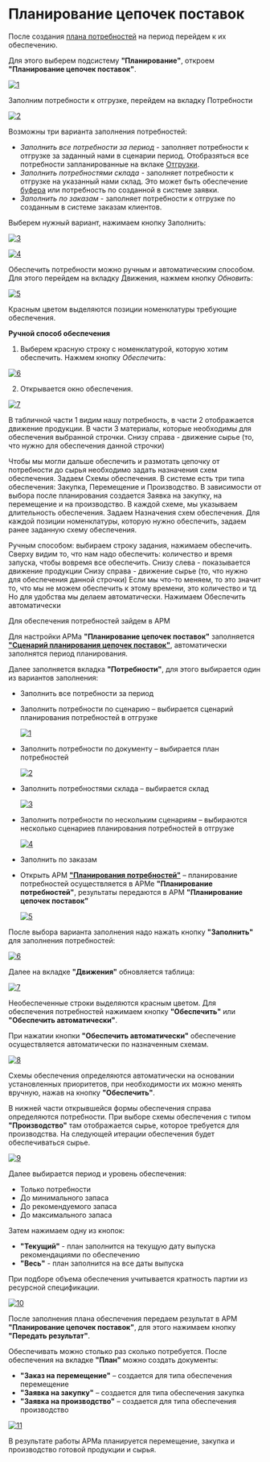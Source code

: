 # Планирование цепочек поставок

После создания [плана потребностей](../SCP/NeedsPlanning.md) на период перейдем к их обеспечению.

Для этого выберем подсистему **"Планирование"**, откроем **"Планирование цепочек поставок"**.

[![1][1]][1]

Заполним потребности к отгрузке, перейдем на вкладку Потребности

[![2][2]][2]

Возможны три варианта заполнения потребностей:

- *Заполнить все потребности за период* - заполняет потребности к отгрузке за заданный нами в сценарии период. Отобразяться все потребности запланированные на вклаке [Отгрузки](../SCP/NeedsPlanning.md).
- *Заполнить потребностями склада* - заполняет потребности к отгрузке на указанный нами склад. Это может быть обеспечение [буфера](../Settings/SupplyChains/BufferSize.md) или потребность по созданной в системе заявки.
- *Заполнить по заказам* - заполняет потребности к отгрузке по созданным в системе заказам клиентов.

Выберем нужный вариант, нажимаем кнопку Заполнить:

[![3][3]][3]

[![4][4]][4]

Обеспечить потребности можно ручным и автоматическим способом. Для этого перейдем на вкладку Движения, нажмем кнопку *Обновить*:

[![5][5]][5]

Красным цветом выделяются позиции номенклатуры требующие обеспечения.

**Ручной способ обеспечения**

1. Выберем красную строку с номенклатурой, которую хотим обеспечить. Нажмем кнопку *Обеспечить*:

[![6][6]][6]

2. Открывается окно обеспечения.

[![7][7]][7]

В табличной части 1 видим нашу потребность, в части 2 отображается движение продукции. В части 3 материалы, которые необходимы для обеспечения выбранной строчки.
Снизу справа - движение сырье (то, что нужно для обеспечения данной строчки)






Чтобы мы могли дальше обеспечить и размотать цепочку от потребности до сырья необходимо задать назначения схем обеспечения.
Задаем Схемы обеспечения. В системе есть три типа обеспечения: Закупка, Перемещение и Производство. В зависимости от выбора после планирования создается Заявка на закупку, на перемещение и на производство. В каждой схеме, мы указываем длительность обеспечения.
Задаем Назначения схем обеспечения. Для каждой позиции номенклатуры, которую нужно обеспечить, задаем ранее заданную схему обеспечения.

Ручным способом: выбираем строку задания, нажимаем обеспечить. Сверху видим то, что нам надо обеспечить: количество и время запуска, чтобы вовремя все обеспечить. Снизу слева - показывается движение продукции
Снизу справа - движение сырье (то, что нужно для обеспечения данной строчки)
Если мы что-то меняем, то это значит то, что мы не можем обеспечить к этому времени, это количество и тд
Но для удобства мы делаем автоматически. Нажимаем Обеспечить автоматически


Для обеспечения потребностей зайдем в АРМ

Для настройки АРМа **"Планирование цепочек поставок"** заполняется [**"Сценарий планирования цепочек поставок"**](SupplyChainPlanningScenarios.md), автоматически заполнятся период планирования.

Далее заполняется вкладка **"Потребности"**, для этого выбирается один из вариантов заполнения:

- Заполнить все потребности за период
- Заполнить потребности по сценарию – выбирается сценарий планирования потребностей в отгрузке

    [![1][1]][1]

- Заполнить потребности по документу – выбирается план потребностей

    [![2][2]][2]

- Заполнить потребностями склада – выбирается склад

    [![3][3]][3]

- Заполнить потребности по нескольким сценариям – выбираются несколько сценариев планирования потребностей в отгрузке

    [![4][4]][4]

- Заполнить по заказам
- Открыть АРМ [**"Планирования потребностей"**](../ShipmentRequirementsPlanning/NeedsPlanning.md) – планирование потребностей осуществляется в АРМе **"Планирование потребностей"**, результаты передаются в АРМ **"Планирование цепочек поставок"**

    [![5][5]][5]

После выбора варианта заполнения надо нажать кнопку **"Заполнить"** для заполнения потребностей:

[![6][6]][6]

Далее на вкладке **"Движения"** обновляется таблица:

[![7][7]][7]

Необеспеченные строки выделяются красным цветом. Для обеспечения потребностей нажимаем кнопку **"Обеспечить"** или **"Обеспечить автоматически"**. 

При нажатии кнопки **"Обеспечить автоматически"** обеспечение осуществляется автоматически по назначенным схемам.

[![8][8]][8]

Схемы обеспечения определяются автоматически на основании установленных приоритетов, при необходимости их можно менять вручную, нажав на кнопку **"Обеспечить"**.

В нижней части открывшейся формы обеспечения справа определяются потребности. При выборе схемы обеспечения с типом **"Производство"** там отображается сырье, которое требуется для производства. На следующей итерации обеспечения будет обеспечиваться сырье.

[![9][9]][9]

Далее выбирается период и уровень обеспечения:

- Только потребности
- До минимального запаса
- До рекомендуемого запаса
- До максимального запаса

Затем нажимаем одну из кнопок:

- **"Текущий"** - план заполнится на текущую дату выпуска рекомендациями по обеспечению
- **"Весь"** - план заполнится на все даты выпуска

При подборе объема обеспечения учитывается кратность партии из ресурсной спецификации.

[![10][10]][10]

После заполнения плана обеспечения передаем результат в АРМ **"Планирование цепочек поставок"**, для этого нажимаем кнопку **"Передать результат"**.

Обеспечивать можно столько раз сколько потребуется. После обеспечения на вкладке **"План"** можно создать документы:

- **"Заказ на перемещение"** – создается для типа обеспечения перемещение
- **"Заявка на закупку"** – создается для типа обеспечения закупка
- **"Заявка на производство"** – создается для типа обеспечения производство

[![11][11]][11]

В результате работы АРМа планируется перемещение, закупка и производство готовой продукции и сырья.

[1]: SupplyChainPlanning.assets/1.png
[2]: SupplyChainPlanning.assets/2.png
[3]: SupplyChainPlanning.assets/3.png
[4]: SupplyChainPlanning.assets/4.png
[5]: SupplyChainPlanning.assets/5.png
[6]: SupplyChainPlanning.assets/6.png
[7]: SupplyChainPlanning.assets/7.png
[8]: SupplyChainPlanning.assets/8.png
[9]: SupplyChainPlanning.assets/9.png
[10]: SupplyChainPlanning.assets/10.png
[11]: SupplyChainPlanning.assets/11.png
